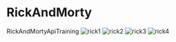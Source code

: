 # RickAndMorty
RickAndMortyApiTraining
![rick1](https://user-images.githubusercontent.com/72763849/232917749-613a9612-713e-4406-9e52-2ee03ca1723a.png)
![rick2](https://user-images.githubusercontent.com/72763849/232917766-a8bce72e-0cf5-47d9-9f62-d2e3866cf88e.png)
![rick3](https://user-images.githubusercontent.com/72763849/232917777-286aeab7-3095-421d-a7d8-93fc4e84c9e1.png)
![rick4](https://user-images.githubusercontent.com/72763849/232918121-25ad76e4-e56f-4007-827a-a61a21d7da45.png)
